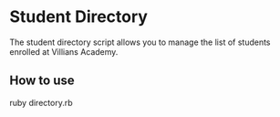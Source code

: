 # Student Directory #

The student directory script allows you to manage the list of students enrolled
at Villians Academy.

## How to use ##

ruby directory.rb

